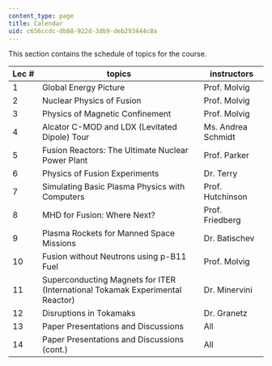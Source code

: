```yaml
---
content_type: page
title: Calendar
uid: c656ccdc-db88-922d-3db9-deb293444c8a
---
```


This section contains the schedule of topics for the course.

| Lec # | topics | instructors |
| --- | --- | --- |
| 1 | Global Energy Picture | Prof. Molvig |
| 2 | Nuclear Physics of Fusion | Prof. Molvig |
| 3 | Physics of Magnetic Confinement | Prof. Molvig |
| 4 | Alcator C-MOD and LDX (Levitated Dipole) Tour | Ms. Andrea Schmidt |
| 5 | Fusion Reactors: The Ultimate Nuclear Power Plant | Prof. Parker |
| 6 | Physics of Fusion Experiments | Dr. Terry |
| 7 | Simulating Basic Plasma Physics with Computers | Prof. Hutchinson |
| 8 | MHD for Fusion: Where Next? | Prof. Friedberg |
| 9 | Plasma Rockets for Manned Space Missions | Dr. Batischev |
| 10 | Fusion without Neutrons using p-B11 Fuel | Prof. Molvig |
| 11 | Superconducting Magnets for ITER (International Tokamak Experimental Reactor) | Dr. Minervini |
| 12 | Disruptions in Tokamaks | Dr. Granetz |
| 13 | Paper Presentations and Discussions | All |
| 14 | Paper Presentations and Discussions (cont.) | All